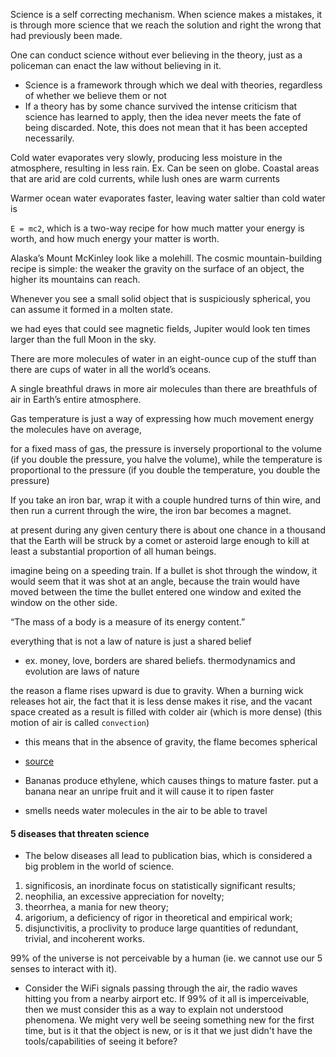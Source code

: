 
Science is a self correcting mechanism. When science makes a mistakes, it is through more science that we reach the solution and right the wrong that had previously been made.

One can conduct science without ever believing in the theory, just as a policeman can enact the law without believing in it.
- Science is a framework through which we deal with theories, regardless of whether we believe them or not
- If a theory has by some chance survived the intense criticism that science has learned to apply, then the idea never meets the fate of being discarded. Note, this does not mean that it has been accepted necessarily.

Cold water evaporates very slowly, producing less moisture in the atmosphere, resulting in less rain.
Ex. Can be seen on globe. Coastal areas that are arid are cold currents, while lush ones are warm currents

Warmer ocean water evaporates faster, leaving water saltier than cold water is

`E = mc2`, which is a two-way recipe for how much matter your energy is worth, and how much energy your matter is worth.

Alaska’s Mount McKinley look like a molehill. The cosmic mountain-building recipe is simple: the weaker the gravity on the surface of an object, the higher its mountains can reach.

Whenever you see a small solid object that is suspiciously spherical, you can assume it formed in a molten state.

we had eyes that could see magnetic fields, Jupiter would look ten times larger than the full Moon in the sky.

There are more molecules of water in an eight-ounce cup of the stuff than there are cups of water in all the world’s oceans.

A single breathful draws in more air molecules than there are breathfuls of air in Earth’s entire atmosphere.

Gas temperature is just a way of expressing how much movement energy the molecules have on average,

for a fixed mass of gas, the pressure is inversely proportional to the volume (if you double the pressure, you halve the volume), while the temperature is proportional to the pressure (if you double the temperature, you double the pressure)

If you take an iron bar, wrap it with a couple hundred turns of thin wire, and then run a current through the wire, the iron bar becomes a magnet.

at present during any given century there is about one chance in a thousand that the Earth will be struck by a comet or asteroid large enough to kill at least a substantial proportion of all human beings.

imagine being on a speeding train. If a bullet is shot through the window, it would seem that it was shot at an angle, because the train would have moved between the time the bullet entered one window and exited the window on the other side.

“The mass of a body is a measure of its energy content.”

everything that is not a law of nature is just a shared belief
- ex. money, love, borders are shared beliefs. thermodynamics and evolution are laws of nature

the reason a flame rises upward is due to gravity. When a burning wick releases hot air, the fact that it is less dense makes it rise, and the vacant space created as a result is filled with colder air (which is more dense) (this motion of air is called `convection`)
- this means that in the absence of gravity, the flame becomes spherical
- [source](https://www.quora.com/q/curious-minds?__ni__=0&__nsrc__=4&__tiids__=7404447)

- Bananas produce ethylene, which causes things to mature faster. put a banana near an unripe fruit and it will cause it to ripen faster

- smells needs water molecules in the air to be able to travel

#### 5 diseases that threaten science
- The below diseases all lead to publication bias, which is considered a big problem in the world of science.
1. significosis, an inordinate focus on statistically significant results;
2. neophilia, an excessive appreciation for novelty;
3. theorrhea, a mania for new theory;
4. arigorium, a deficiency of rigor in theoretical and empirical work;
5. disjunctivitis, a proclivity to produce large quantities of redundant, trivial, and incoherent works.

99% of the universe is not perceivable by a human (ie. we cannot use our 5 senses to interact with it). 
- Consider the WiFi signals passing through the air, the radio waves hitting you from a nearby airport etc. If 99% of it all is imperceivable, then we must consider this as a way to explain not understood phenomena. We might very well be seeing something new for the first time, but is it that the object is new, or is it that we just didn't have the tools/capabilities of seeing it before?

